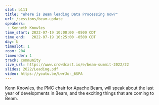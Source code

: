 ```yaml
---
slot: b111
title: "Where is Beam leading Data Processing now?"
url: /sessions/beam-update
speakers:
 - Kenneth Knowles
time_start: 2022-07-19 10:00:00 -0500 CDT
time_end:   2022-07-19 10:25:00 -0500 CDT
day: b
timeslot: 1
room: 204
timeorder: 1
track: community
live_url: https://www.crowdcast.io/e/beam-summit-2022/22
slides: 2022/Leading.pdf
video: https://youtu.be/LwrJo-_6SPA
---
```


Kenn Knowles, the PMC chair for Apache Beam, will speak about the last year of developments in Beam, and the exciting things that are coming to Beam.